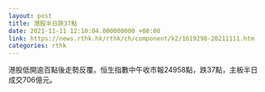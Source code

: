 ```yaml
---
layout: post
title: 港股半日跌37點
date: 2021-11-11 12:10:04.000000000 +08:00
link: https://news.rthk.hk/rthk/ch/component/k2/1619298-20211111.htm
categories: rthk
---
```


港股低開逾百點後走勢反覆。恒生指數中午收市報24958點，跌37點，主板半日成交706億元。
